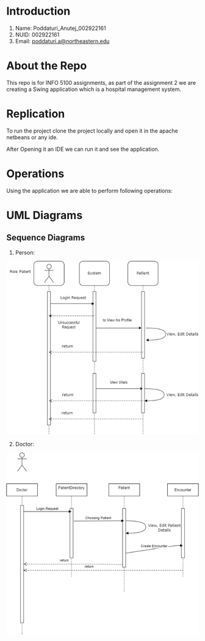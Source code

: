 # Introduction
1. Name: Poddaturi_Anutej_002922161
2. NUID: 002922161
3. Email: poddaturi.a@northeastern.edu

# About the Repo

This repo is for INFO 5100 assignments, as part of the assignment 2 we are creating a Swing application which is a hospital management system.

# Replication

To run the project clone the project locally and open it in the apache netbeans or any ide.

After Opening it an IDE we can run it and see the application.

# Operations 

Using the application we are able to perform following operations:



# UML Diagrams

## Sequence Diagrams

1. Person:

![Person Sequence Diagramn](./UML/sequence%20Diagram/Patient.jpg)

2. Doctor:

![Doctor Sequence Diagram](./UML/sequence%20Diagram/doctor_sq.png)